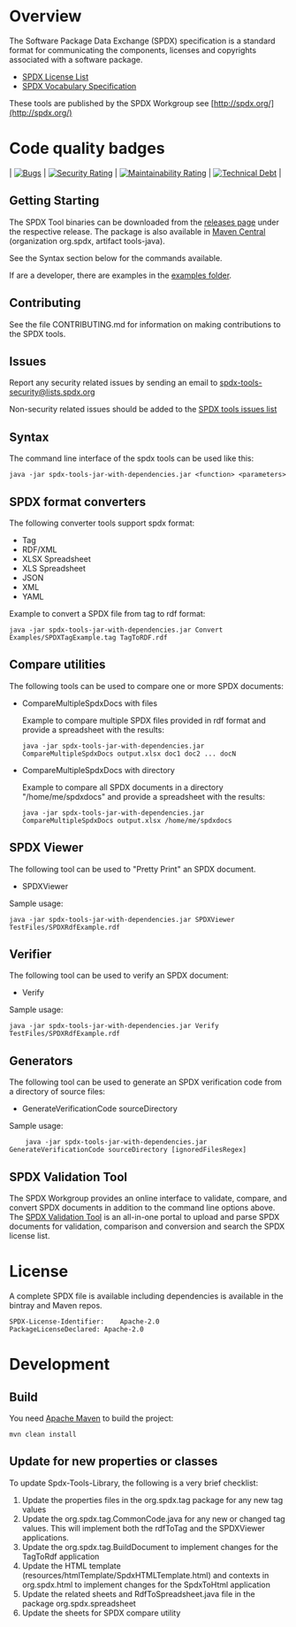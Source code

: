 # Overview
The Software Package Data Exchange (SPDX) specification is a standard format for communicating the components, licenses and copyrights associated with a software package.

  * [SPDX License List](http://spdx.org/licenses/)
  * [SPDX Vocabulary Specification](http://spdx.org/rdf/terms)

These tools are published by the SPDX Workgroup
see [http://spdx.org/](http://spdx.org/)

# Code quality badges

|   [![Bugs](https://sonarcloud.io/api/project_badges/measure?project=tools-java&metric=bugs)](https://sonarcloud.io/dashboard?id=tools-java)    | [![Security Rating](https://sonarcloud.io/api/project_badges/measure?project=tools-java&metric=security_rating)](https://sonarcloud.io/dashboard?id=tools-java) | [![Maintainability Rating](https://sonarcloud.io/api/project_badges/measure?project=tools-java&metric=sqale_rating)](https://sonarcloud.io/dashboard?id=tools-java) | [![Technical Debt](https://sonarcloud.io/api/project_badges/measure?project=tools-java&metric=sqale_index)](https://sonarcloud.io/dashboard?id=tools-java) |

## Getting Starting

The SPDX Tool binaries can be downloaded from the [releases page](https://github.com/spdx/tools-java/releases) under the respective release.  The package is also available in [Maven Central](https://search.maven.org/artifact/org.spdx/tools-java) (organization org.spdx, artifact tools-java).

See the Syntax section below for the commands available.

If are a developer, there are examples in the [examples folder](examples/org/spdx/examples).

## Contributing
See the file CONTRIBUTING.md for information on making contributions to the SPDX tools.

## Issues
Report any security related issues by sending an email to [spdx-tools-security@lists.spdx.org](mailto:spdx-tools-security@lists.spdx.org)

Non-security related issues should be added to the [SPDX tools issues list](https://github.com/spdx/tools-java/issues)

## Syntax
The command line interface of the spdx tools can be used like this:

    java -jar spdx-tools-jar-with-dependencies.jar <function> <parameters> 

## SPDX format converters
The following converter tools support spdx format:

  * Tag
  * RDF/XML
  * XLSX Spreadsheet
  * XLS Spreadsheet
  * JSON
  * XML
  * YAML

Example to convert a SPDX file from tag to rdf format:

    java -jar spdx-tools-jar-with-dependencies.jar Convert Examples/SPDXTagExample.tag TagToRDF.rdf

## Compare utilities
The following  tools can be used to compare one or more SPDX documents:

  * CompareMultipleSpdxDocs with files

    Example to compare multiple SPDX files provided in rdf format and provide a spreadsheet with the results:

        java -jar spdx-tools-jar-with-dependencies.jar CompareMultipleSpdxDocs output.xlsx doc1 doc2 ... docN
        
  * CompareMultipleSpdxDocs with directory

    Example to compare all SPDX documents in a directory "/home/me/spdxdocs" and provide a spreadsheet with the results:

        java -jar spdx-tools-jar-with-dependencies.jar CompareMultipleSpdxDocs output.xlsx /home/me/spdxdocs

## SPDX Viewer
The following tool can be used to "Pretty Print" an SPDX document.

  * SPDXViewer

Sample usage:

    java -jar spdx-tools-jar-with-dependencies.jar SPDXViewer TestFiles/SPDXRdfExample.rdf

## Verifier
The following tool can be used to verify an SPDX document:

  * Verify

Sample usage:

    java -jar spdx-tools-jar-with-dependencies.jar Verify TestFiles/SPDXRdfExample.rdf

## Generators
The following tool can be used to generate an SPDX verification code from a directory of source files:

  * GenerateVerificationCode sourceDirectory
  
  Sample usage:

        java -jar spdx-tools-jar-with-dependencies.jar GenerateVerificationCode sourceDirectory [ignoredFilesRegex]

## SPDX Validation Tool
The SPDX Workgroup provides an online interface to validate, compare, and convert SPDX documents in addition to the command line options above. The [SPDX Validation Tool](https://tools.spdx.org/app/validate/) is an all-in-one portal to upload and parse SPDX documents for validation, comparison and conversion and search the SPDX license list. 

# License
A complete SPDX file is available including dependencies is available in the bintray and Maven repos.

    SPDX-License-Identifier:	Apache-2.0
    PackageLicenseDeclared:	Apache-2.0

# Development

## Build
You need [Apache Maven](http://maven.apache.org/) to build the project:

    mvn clean install


## Update for new properties or classes
To update Spdx-Tools-Library, the following is a very brief checklist:

  1. Update the properties files in the org.spdx.tag package for any new tag values
  2. Update the org.spdx.tag.CommonCode.java for any new or changed tag values.  This will implement both the rdfToTag and the SPDXViewer applications.
  3. Update the org.spdx.tag.BuildDocument to implement changes for the TagToRdf application
  4. Update the HTML template (resources/htmlTemplate/SpdxHTMLTemplate.html) and contexts in org.spdx.html to implement changes for the SpdxToHtml application
  5. Update the related sheets and RdfToSpreadsheet.java file in the package org.spdx.spreadsheet
  6. Update the sheets for SPDX compare utility
